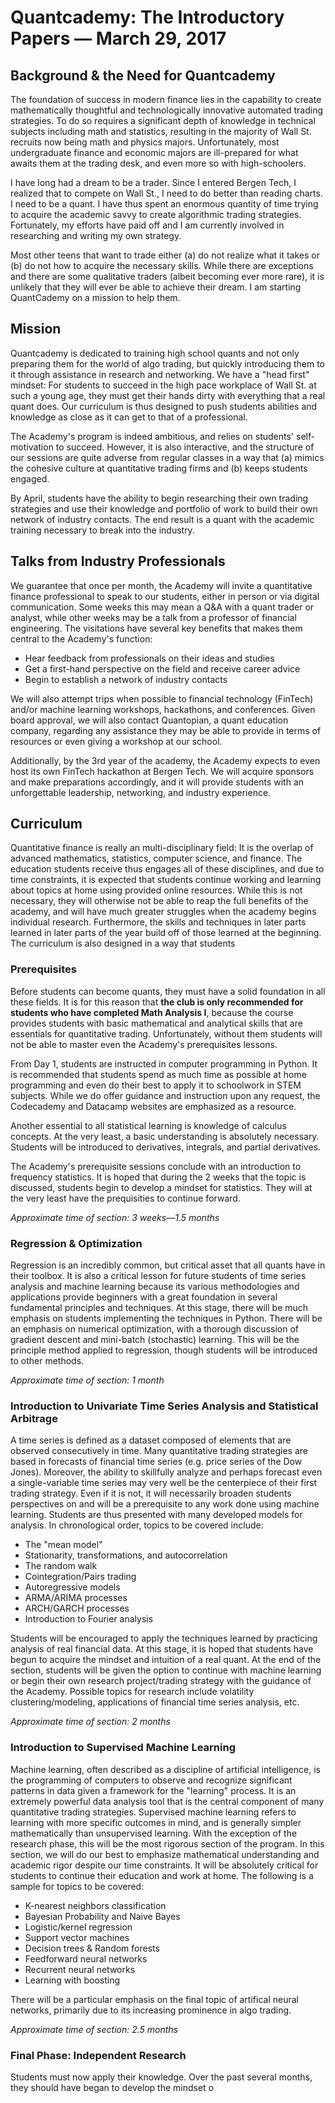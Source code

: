 # Quantcademy: The Introductory Papers — March 29, 2017
## Background & the Need for Quantcademy

The foundation of success in modern finance lies in the capability to create mathematically thoughtful and technologically innovative automated trading strategies. To do so requires a significant depth of knowledge in technical subjects including math and statistics, resulting in the majority of Wall St. recruits now being math and physics majors. Unfortunately, most undergraduate finance and economic majors are ill-prepared for what awaits them at the trading desk, and even more so with high-schoolers.

I have long had a dream to be a trader. Since I entered Bergen Tech, I realized that to compete on Wall St., I need to do better than reading charts. I need to be a quant. I have thus spent an enormous quantity of time trying to acquire the academic savvy to create algorithmic trading strategies. Fortunately, my efforts have paid off and I am currently involved in researching and writing my own strategy. 

Most other teens that want to trade either (a) do not realize what it takes or (b) do not how to acquire the necessary skills. While there are exceptions and there are some qualitative traders (albeit becoming ever more rare), it is unlikely that they will ever be able to achieve their dream. I am starting QuantCademy on a mission to help them.

## Mission

Quantcademy is dedicated to training high school quants and not only preparing them for the world of algo trading, but quickly introducing them to it through assistance in research and networking. We have a "head first" mindset: For students to succeed in the high pace workplace of Wall St. at such a young age, they must get their hands dirty with everything that a real quant does. Our curriculum is thus designed to push students abilities and knowledge as close as it can get to that of a professional. 

The Academy's program is indeed ambitious, and relies on students' self-motivation to succeed. However, it is also interactive, and the structure of our sessions are quite adverse from regular classes in a way that (a) mimics the cohesive culture at quantitative trading firms and (b) keeps students engaged.

By April, students have the ability to begin researching their own trading strategies and use their knowledge and portfolio of work to build their own network of industry contacts. The end result is a quant with the academic training necessary to break into the industry.

## Talks from Industry Professionals

We guarantee that once per month, the Academy will invite a quantitative finance professional to speak to our students, either in person or via digital communication. Some weeks this may mean a Q&A with a quant trader or analyst, while other weeks may be a talk from a professor of financial engineering. The visitations have several key benefits that makes them central to the Academy's function:
- Hear feedback from professionals on their ideas and studies
- Get a first-hand perspective on the field and receive career advice
- Begin to establish a network of industry contacts

We will also attempt trips when possible to financial technology (FinTech) and/or machine learning workshops, hackathons, and conferences. Given board approval, we will also contact Quantopian, a quant education company, regarding any assistance they may be able to provide in terms of resources or even giving a workshop at our school. 

Additionally, by the 3rd year of the academy, the Academy expects to even host its own FinTech hackathon at Bergen Tech. We will acquire sponsors and make preparations accordingly, and it will provide students with an unforgettable leadership, networking, and industry experience.

## Curriculum
Quantitative finance is really an multi-disciplinary field: It is the overlap of advanced mathematics, statistics, computer science, and finance. The education students receive thus engages all of these disciplines, and due to time constraints, it is expected that students continue working and learning about topics at home using provided online resources. While this is not necessary, they will otherwise not be able to reap the full benefits of the academy, and will have much greater struggles when the academy begins individual research. Furthermore, the skills and techniques in later parts learned in later parts of the year build off of those learned at the beginning. The curriculum is also designed in a way that students 

### Prerequisites
Before students can become quants, they must have a solid foundation in all these fields. It is for this reason that __the club is only recommended for students who have completed Math Analysis I__, because the course provides students with basic mathematical and analytical skills that are essentials for quantitative trading. Unfortunately, without them students will not be able to master even the Academy's prerequisites lessons.

From Day 1, students are instructed in computer programming in Python. It is recommended that students spend as much time as possible at home programming and even do their best to apply it to schoolwork in STEM subjects. While we do offer guidance and instruction upon any request, the Codecademy and Datacamp websites are emphasized as a resource.

Another essential to all statistical learning is knowledge of calculus concepts. At the very least, a basic understanding is absolutely necessary. Students will be introduced to derivatives, integrals, and partial derivatives.

The Academy's prerequisite sessions conclude with an introduction to frequency statistics. It is hoped that during the 2 weeks that the topic is discussed, students begin to develop a mindset for statistics. They will at the very least have the prequisities to continue forward.

*Approximate time of section: 3 weeks—1.5 months*

### Regression & Optimization
Regression is an incredibly common, but critical asset that all quants have in their toolbox. It is also a critical lesson for future students of time series analysis and machine learning because its various methodologies and applications provide beginners with a great foundation in several fundamental principles and techniques. At this stage, there will be much emphasis on students implementing the techniques in Python. There will be an emphasis on numerical optimization, with a thorough discussion of gradient descent and mini-batch (stochastic) learning. This will be the principle method applied to regression, though students will be introduced to other methods.

*Approximate time of section: 1 month*

### Introduction to Univariate Time Series Analysis and Statistical Arbitrage
A time series is defined as a dataset composed of elements that are observed consecutively in time. Many quantitative trading strategies are based in forecasts of financial time series (e.g. price series of the Dow Jones). Moreover, the ability to skillfully analyze and perhaps forecast even a single-variable time series may very well be the centerpiece of their first trading strategy. Even if it is not, it will necessarily broaden students perspectives on and will be a prerequisite to any work done using machine learning. Students are thus presented with many developed models for analysis. In chronological order, topics to be covered include:
- The "mean model"
- Stationarity, transformations, and autocorrelation
- The random walk
- Cointegration/Pairs trading
- Autoregressive models
- ARMA/ARIMA processes
- ARCH/GARCH processes
- Introduction to Fourier analysis

Students will be encouraged to apply the techniques learned by practicing analysis of real financial data. At this stage, it is hoped that students have begun to acquire the mindset and intuition of a real quant. At the end of the section, students will be given the option to continue with machine learning or begin their own research project/trading strategy with the guidance of the Academy. Possible topics for research include volatility clustering/modeling, applications of financial time series analysis, etc.

*Approximate time of section: 2 months*

### Introduction to Supervised Machine Learning
Machine learning, often described as a discipline of artificial intelligence, is the programming of computers to observe and recognize significant patterns in data given a framework for the "learning" process. It is an extremely powerful data analysis tool that is the central component of many quantitative trading strategies. Supervised machine learning refers to learning with more specific outcomes in mind, and is generally simpler mathematically than unsupervised learning. With the exception of the research phase, this will be the most rigorous section of the program. In this section, we will do our best to emphasize mathematical understanding and academic rigor despite our time constraints. It will be absolutely critical for students to continue their education and work at home. The following is a sample for topics to be covered:
- K-nearest neighbors classification
- Bayesian Probability and Naive Bayes
- Logistic/kernel regression
- Support vector machines
- Decision trees & Random forests
- Feedforward neural networks
- Recurrent neural networks
- Learning with boosting

There will be a particular emphasis on the final topic of artifical neural networks, primarily due to its increasing prominence in algo trading. 

*Approximate time of section: 2.5 months*

### Final Phase: Independent Research
Students must now apply their knowledge. Over the past several months, they should have began to develop the mindset o

